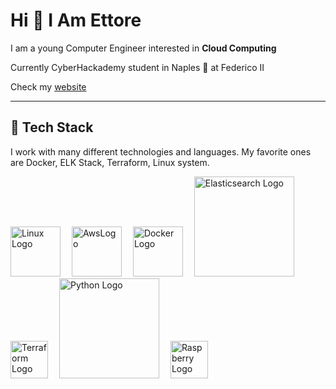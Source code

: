 # Hi 👋 I Am Ettore

I am a young Computer Engineer interested in **Cloud Computing**

Currently CyberHackademy student in Naples 🥑 at Federico II

Check my [website](https://ettoreciarcia.com)

___

## 🥞 Tech Stack
 
I work with many different technologies and languages. 
My favorite ones are Docker, ELK Stack, Terraform, Linux system.
 

<img src="https://cdn.worldvectorlogo.com/logos/linux-tux-1.svg" title="Linux" alt="Linux Logo" width="80"/>&emsp;
<img src="https://cdn.worldvectorlogo.com/logos/aws-2.svg" title="Aws" alt="AwsLogo" width="80"/>&emsp;
<img src="https://cdn.worldvectorlogo.com/logos/docker.svg" title="Docker" alt="Docker Logo" width="80"/>&emsp;
<img src="https://cdn.worldvectorlogo.com/logos/elastic.svg" title="Elasticsearch Logo" alt="Elasticsearch Logo" width="160"/>&emsp;
<img src="https://cdn.worldvectorlogo.com/logos/terraform-enterprise.svg" title="Terraform Logo" alt="Terraform Logo" width="60"/>&emsp;
<img src="https://cdn.worldvectorlogo.com/logos/python-3.svg" title="Python Logo" alt="Python Logo" width="160"/>&emsp;
<img src="https://cdn.worldvectorlogo.com/logos/raspberry-pi.svg" title="Raspberry Logo" alt="Raspberry Logo" width="60"/>&emsp;


 <br> 

<!-- [![Anurag's GitHub stats](https://github-readme-stats.vercel.app/api?username=ettoreciarcia)](https://github.com/anuraghazra/github-readme-stats) -->
